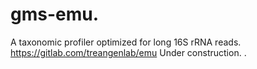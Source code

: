 # gms-emu.
A taxonomic profiler optimized for long 16S rRNA reads.
https://gitlab.com/treangenlab/emu
Under construction.
.

